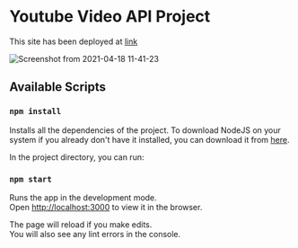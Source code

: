 # Youtube Video API Project
This site has been deployed at [link](https://youtubevideoapi.netlify.app/)

![Screenshot from 2021-04-18 11-41-23](https://user-images.githubusercontent.com/45177064/115136104-132a8380-a03b-11eb-9ac4-7110d713c99a.png)


## Available Scripts

### `npm install`

Installs all the dependencies of the project.
To download NodeJS on your system if you already don't have it installed, you can download it from [here](https://nodejs.org/en/).

In the project directory, you can run:

### `npm start`

Runs the app in the development mode.\
Open [http://localhost:3000](http://localhost:3000) to view it in the browser.

The page will reload if you make edits.\
You will also see any lint errors in the console.
